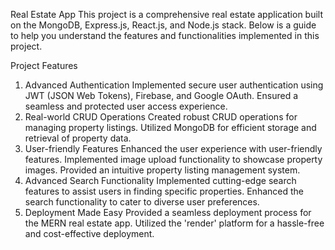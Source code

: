 Real Estate App
This project is a comprehensive real estate application built on the MongoDB, Express.js, React.js, and Node.js stack. Below is a guide to help you understand the features and functionalities implemented in this project.

Project Features
1. Advanced Authentication
Implemented secure user authentication using JWT (JSON Web Tokens), Firebase, and Google OAuth.
Ensured a seamless and protected user access experience.
2. Real-world CRUD Operations
Created robust CRUD operations for managing property listings.
Utilized MongoDB for efficient storage and retrieval of property data.
3. User-friendly Features
Enhanced the user experience with user-friendly features.
Implemented image upload functionality to showcase property images.
Provided an intuitive property listing management system.
4. Advanced Search Functionality
Implemented cutting-edge search features to assist users in finding specific properties.
Enhanced the search functionality to cater to diverse user preferences.
5. Deployment Made Easy
Provided a seamless deployment process for the MERN real estate app.
Utilized the 'render' platform for a hassle-free and cost-effective deployment.